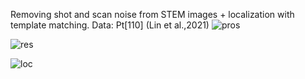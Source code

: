 Removing shot and scan noise from STEM images + localization with template matching.
Data: Pt[110]  (Lin et al.,2021) 
![pros](https://user-images.githubusercontent.com/75905487/139556000-722a8f00-1db1-401b-9607-793d81897634.jpeg)

![res](https://user-images.githubusercontent.com/75905487/139556006-60c7c3a4-5afe-4b4f-8887-11a31a27e030.jpeg)

![loc](https://user-images.githubusercontent.com/75905487/139556010-ca435e65-037f-4784-80b1-07a8bd5eb1f6.jpeg)



